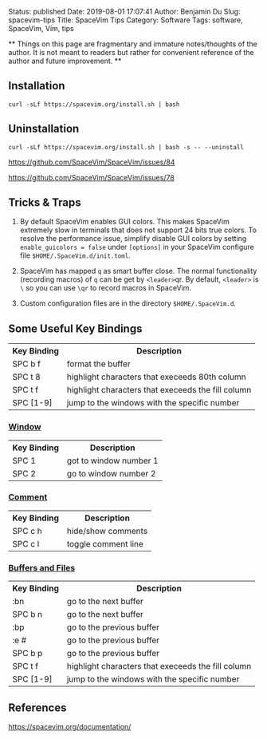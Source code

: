 Status: published
Date: 2019-08-01 17:07:41
Author: Benjamin Du
Slug: spacevim-tips
Title: SpaceVim Tips
Category: Software
Tags: software, SpaceVim, Vim, tips

**
Things on this page are fragmentary and immature notes/thoughts of the author.
It is not meant to readers but rather for convenient reference of the author and future improvement.
**
## Installation
```
curl -sLf https://spacevim.org/install.sh | bash
```

## Uninstallation
```
curl -sLf https://spacevim.org/install.sh | bash -s -- --uninstall
```

https://github.com/SpaceVim/SpaceVim/issues/84

https://github.com/SpaceVim/SpaceVim/issues/78

## Tricks & Traps

1. By default SpaceVim enables GUI colors.
    This makes SpaceVim extremely slow in terminals that does not support 24 bits true colors.
    To resolve the performance issue, 
    simplify disable GUI colors by setting `enable_guicolors = false`
    under `[options]` in your SpaceVim configure file `$HOME/.SpaceVim.d/init.toml`.

2. SpaceVim has mapped `q` as smart buffer close.
    The normal functionality (recording macros) of `q` can be get by `<leader>`qr.
    By default, 
    `<leader>` is `\` so you can use `\qr` to record macros in SpaceVim.

3. Custom configuration files are in the directory `$HOME/.SpaceVim.d`.


## Some Useful Key Bindings

<table style="width:100%">
  <tr>
    <th> Key Binding </th>
    <th> Description </th> 
  </tr>
  <tr>
    <td> SPC b f </td>
    <td> format the buffer </td>
  </tr>
  <tr>
    <td> SPC t 8 </td>
    <td> highlight characters that execeeds 80th column </td>
  </tr>
  <tr>
    <td> SPC t f </td>
    <td> highlight characters that execeeds the fill column </td>
  </tr>
  <tr>
    <td> SPC [1-9] </td>
    <td> jump to the windows with the specific number </td>
  </tr>
</table>

### [Window](https://spacevim.org/documentation/#window-manipulation)

<table style="width:100%">
  <tr>
    <th> Key Binding </th>
    <th> Description </th> 
  </tr>
  <tr>
    <td> SPC 1 </td>
    <td> got to window number 1 </td>
  </tr>
  <tr>
    <td> SPC 2 </td>
    <td> go to window number 2 </td>
  </tr>
</table>


### [Comment](https://spacevim.org/documentation/#commenting)

<table style="width:100%">
  <tr>
    <th> Key Binding </th>
    <th> Description </th> 
  </tr>
  <tr>
    <td> SPC c h </td>
    <td> hide/show comments </td>
  </tr>
  <tr>
    <td> SPC c l </td>
    <td> toggle comment line </td>
  </tr>
</table>

### [Buffers and Files](https://spacevim.org/documentation/#buffers-and-files)

<table style="width:100%">
  <tr>
    <th> Key Binding </th>
    <th> Description </th> 
  </tr>
  <tr>
    <td> :bn </td>
    <td> go to the next buffer </td>
  </tr>
  <tr>
    <td> SPC b n </td>
    <td> go to the next buffer </td>
  </tr>
  <tr>
    <td> :bp </td>
    <td> go to the previous buffer </td>
  </tr>
  <tr>
    <td> :e # </td>
    <td> go to the previous buffer </td>
  </tr>
  <tr>
    <td> SPC b p </td>
    <td> go to the previous buffer </td>
  </tr>
  <tr>
    <td> SPC t f </td>
    <td> highlight characters that execeeds the fill column </td>
  </tr>
  <tr>
    <td> SPC [1-9] </td>
    <td> jump to the windows with the specific number </td>
  </tr>
</table>

## References

https://spacevim.org/documentation/
